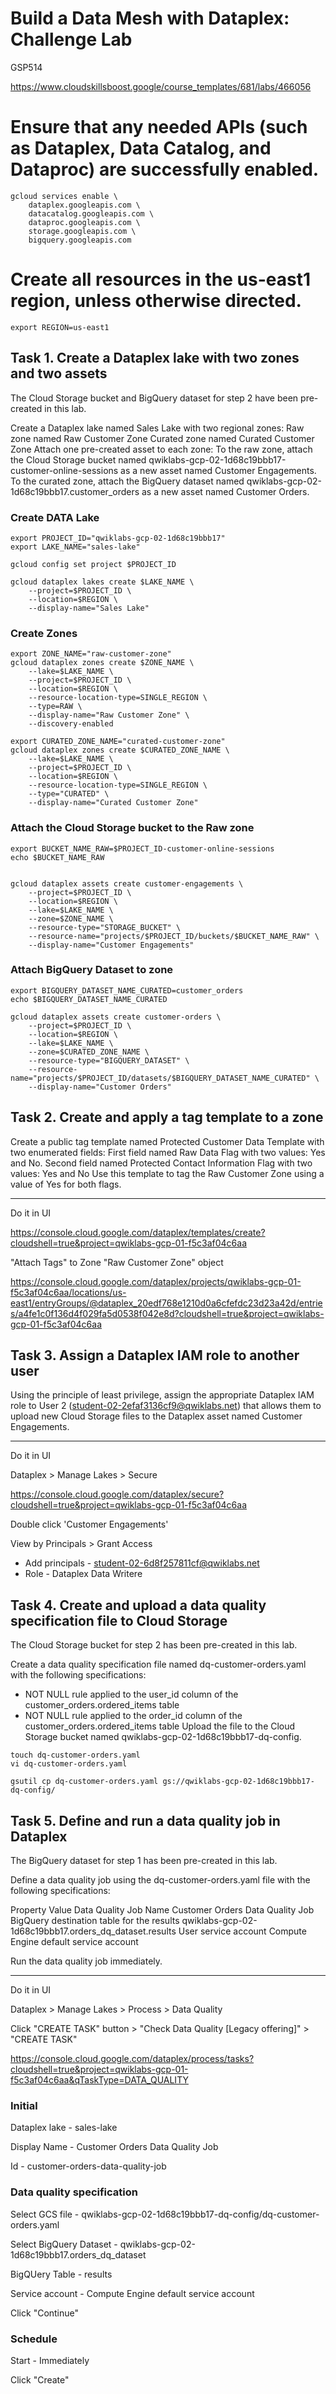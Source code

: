 # Build a Data Mesh with Dataplex: Challenge Lab

GSP514

https://www.cloudskillsboost.google/course_templates/681/labs/466056


# Ensure that any needed APIs (such as Dataplex, Data Catalog, and Dataproc) are successfully enabled.

```
gcloud services enable \
    dataplex.googleapis.com \
    datacatalog.googleapis.com \
    dataproc.googleapis.com \
    storage.googleapis.com \
    bigquery.googleapis.com
```

# Create all resources in the us-east1 region, unless otherwise directed.
```
export REGION=us-east1
```

## Task 1. Create a Dataplex lake with two zones and two assets

The Cloud Storage bucket and BigQuery dataset for step 2 have been pre-created in this lab.

Create a Dataplex lake named Sales Lake with two regional zones:
Raw zone named Raw Customer Zone
Curated zone named Curated Customer Zone
Attach one pre-created asset to each zone:
To the raw zone, attach the Cloud Storage bucket named qwiklabs-gcp-02-1d68c19bbb17-customer-online-sessions as a new asset named Customer Engagements.
To the curated zone, attach the BigQuery dataset named qwiklabs-gcp-02-1d68c19bbb17.customer_orders as a new asset named Customer Orders.


### Create DATA Lake
```
export PROJECT_ID="qwiklabs-gcp-02-1d68c19bbb17"
export LAKE_NAME="sales-lake"

gcloud config set project $PROJECT_ID

gcloud dataplex lakes create $LAKE_NAME \
    --project=$PROJECT_ID \
    --location=$REGION \
    --display-name="Sales Lake"
```

### Create Zones
```
export ZONE_NAME="raw-customer-zone"
gcloud dataplex zones create $ZONE_NAME \
    --lake=$LAKE_NAME \
    --project=$PROJECT_ID \
    --location=$REGION \
    --resource-location-type=SINGLE_REGION \
    --type=RAW \
    --display-name="Raw Customer Zone" \
    --discovery-enabled

export CURATED_ZONE_NAME="curated-customer-zone"
gcloud dataplex zones create $CURATED_ZONE_NAME \
    --lake=$LAKE_NAME \
    --project=$PROJECT_ID \
    --location=$REGION \
    --resource-location-type=SINGLE_REGION \
    --type="CURATED" \
    --display-name="Curated Customer Zone"
```

### Attach the Cloud Storage bucket to the Raw zone
```
export BUCKET_NAME_RAW=$PROJECT_ID-customer-online-sessions
echo $BUCKET_NAME_RAW


gcloud dataplex assets create customer-engagements \
    --project=$PROJECT_ID \
    --location=$REGION \
    --lake=$LAKE_NAME \
    --zone=$ZONE_NAME \
    --resource-type="STORAGE_BUCKET" \
    --resource-name="projects/$PROJECT_ID/buckets/$BUCKET_NAME_RAW" \
    --display-name="Customer Engagements"
```

### Attach BigQuery Dataset to zone
```
export BIGQUERY_DATASET_NAME_CURATED=customer_orders
echo $BIGQUERY_DATASET_NAME_CURATED

gcloud dataplex assets create customer-orders \
    --project=$PROJECT_ID \
    --location=$REGION \
    --lake=$LAKE_NAME \
    --zone=$CURATED_ZONE_NAME \
    --resource-type="BIGQUERY_DATASET" \
    --resource-name="projects/$PROJECT_ID/datasets/$BIGQUERY_DATASET_NAME_CURATED" \
    --display-name="Customer Orders"
```


## Task 2. Create and apply a tag template to a zone

Create a public tag template named Protected Customer Data Template with two enumerated fields:
First field named Raw Data Flag with two values: Yes and No.
Second field named Protected Contact Information Flag with two values: Yes and No
Use this template to tag the Raw Customer Zone using a value of Yes for both flags.


---

Do it in UI

https://console.cloud.google.com/dataplex/templates/create?cloudshell=true&project=qwiklabs-gcp-01-f5c3af04c6aa


"Attach Tags" to Zone "Raw Customer Zone" object

https://console.cloud.google.com/dataplex/projects/qwiklabs-gcp-01-f5c3af04c6aa/locations/us-east1/entryGroups/@dataplex_20edf768e1210d0a6cfefdc23d23a42d/entries/a4fe1c0f136d4f029fa5d0538f042e8d?cloudshell=true&project=qwiklabs-gcp-01-f5c3af04c6aa



## Task 3. Assign a Dataplex IAM role to another user
Using the principle of least privilege, assign the appropriate Dataplex IAM role to User 2 (student-02-2efaf3136cf9@qwiklabs.net) that allows them to upload new Cloud Storage files to the Dataplex asset named Customer Engagements.

---
Do it in UI

Dataplex > Manage Lakes > Secure

https://console.cloud.google.com/dataplex/secure?cloudshell=true&project=qwiklabs-gcp-01-f5c3af04c6aa

Double click 'Customer Engagements'

View by Principals > Grant Access
- Add principals - student-02-6d8f257811cf@qwiklabs.net
- Role - Dataplex Data Writere



## Task 4. Create and upload a data quality specification file to Cloud Storage
The Cloud Storage bucket for step 2 has been pre-created in this lab.

Create a data quality specification file named dq-customer-orders.yaml with the following specifications:
- NOT NULL rule applied to the user_id column of the customer_orders.ordered_items table
- NOT NULL rule applied to the order_id column of the customer_orders.ordered_items table
Upload the file to the Cloud Storage bucket named qwiklabs-gcp-02-1d68c19bbb17-dq-config.

```
touch dq-customer-orders.yaml
vi dq-customer-orders.yaml
```

```
gsutil cp dq-customer-orders.yaml gs://qwiklabs-gcp-02-1d68c19bbb17-dq-config/
```

## Task 5. Define and run a data quality job in Dataplex

The BigQuery dataset for step 1 has been pre-created in this lab.

Define a data quality job using the dq-customer-orders.yaml file with the following specifications:

Property	Value
Data Quality Job Name	Customer Orders Data Quality Job
BigQuery destination table for the results	qwiklabs-gcp-02-1d68c19bbb17.orders_dq_dataset.results
User service account	Compute Engine default service account

Run the data quality job immediately.

---

Do it in UI

Dataplex > Manage Lakes > Process > Data Quality

Click "CREATE TASK" button > "Check Data Quality [Legacy offering]" > "CREATE TASK"

https://console.cloud.google.com/dataplex/process/tasks?cloudshell=true&project=qwiklabs-gcp-01-f5c3af04c6aa&qTaskType=DATA_QUALITY


### Initial
Dataplex lake - sales-lake

Display Name - Customer Orders Data Quality Job

Id - customer-orders-data-quality-job

### Data quality specification

Select GCS file - qwiklabs-gcp-02-1d68c19bbb17-dq-config/dq-customer-orders.yaml

Select BigQuery Dataset - qwiklabs-gcp-02-1d68c19bbb17.orders_dq_dataset

BigQUery Table - results

Service account - Compute Engine default service account

Click "Continue"

### Schedule

Start - Immediately

Click "Create"
